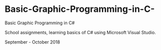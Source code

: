 # Basic-Graphic-Programming-in-C-
Basic Graphic Programming in C#

School assignments, learning basics of C# using Microsoft Visual Studio.

September - October 2018
